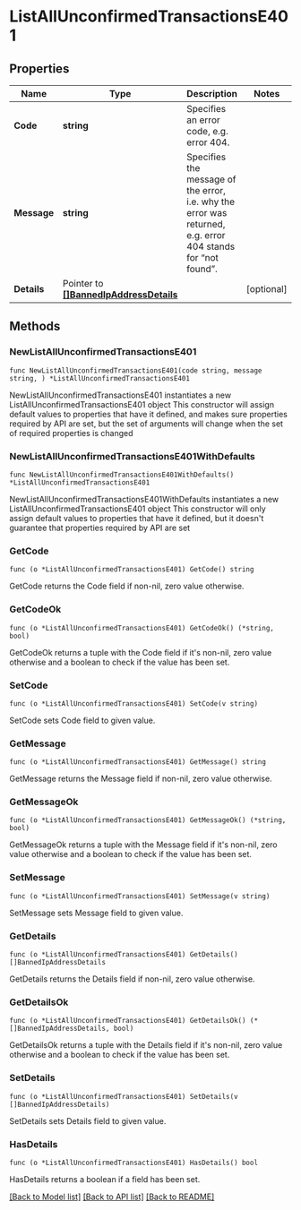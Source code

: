 # ListAllUnconfirmedTransactionsE401

## Properties

Name | Type | Description | Notes
------------ | ------------- | ------------- | -------------
**Code** | **string** | Specifies an error code, e.g. error 404. | 
**Message** | **string** | Specifies the message of the error, i.e. why the error was returned, e.g. error 404 stands for “not found”. | 
**Details** | Pointer to [**[]BannedIpAddressDetails**](BannedIpAddressDetails.md) |  | [optional] 

## Methods

### NewListAllUnconfirmedTransactionsE401

`func NewListAllUnconfirmedTransactionsE401(code string, message string, ) *ListAllUnconfirmedTransactionsE401`

NewListAllUnconfirmedTransactionsE401 instantiates a new ListAllUnconfirmedTransactionsE401 object
This constructor will assign default values to properties that have it defined,
and makes sure properties required by API are set, but the set of arguments
will change when the set of required properties is changed

### NewListAllUnconfirmedTransactionsE401WithDefaults

`func NewListAllUnconfirmedTransactionsE401WithDefaults() *ListAllUnconfirmedTransactionsE401`

NewListAllUnconfirmedTransactionsE401WithDefaults instantiates a new ListAllUnconfirmedTransactionsE401 object
This constructor will only assign default values to properties that have it defined,
but it doesn't guarantee that properties required by API are set

### GetCode

`func (o *ListAllUnconfirmedTransactionsE401) GetCode() string`

GetCode returns the Code field if non-nil, zero value otherwise.

### GetCodeOk

`func (o *ListAllUnconfirmedTransactionsE401) GetCodeOk() (*string, bool)`

GetCodeOk returns a tuple with the Code field if it's non-nil, zero value otherwise
and a boolean to check if the value has been set.

### SetCode

`func (o *ListAllUnconfirmedTransactionsE401) SetCode(v string)`

SetCode sets Code field to given value.


### GetMessage

`func (o *ListAllUnconfirmedTransactionsE401) GetMessage() string`

GetMessage returns the Message field if non-nil, zero value otherwise.

### GetMessageOk

`func (o *ListAllUnconfirmedTransactionsE401) GetMessageOk() (*string, bool)`

GetMessageOk returns a tuple with the Message field if it's non-nil, zero value otherwise
and a boolean to check if the value has been set.

### SetMessage

`func (o *ListAllUnconfirmedTransactionsE401) SetMessage(v string)`

SetMessage sets Message field to given value.


### GetDetails

`func (o *ListAllUnconfirmedTransactionsE401) GetDetails() []BannedIpAddressDetails`

GetDetails returns the Details field if non-nil, zero value otherwise.

### GetDetailsOk

`func (o *ListAllUnconfirmedTransactionsE401) GetDetailsOk() (*[]BannedIpAddressDetails, bool)`

GetDetailsOk returns a tuple with the Details field if it's non-nil, zero value otherwise
and a boolean to check if the value has been set.

### SetDetails

`func (o *ListAllUnconfirmedTransactionsE401) SetDetails(v []BannedIpAddressDetails)`

SetDetails sets Details field to given value.

### HasDetails

`func (o *ListAllUnconfirmedTransactionsE401) HasDetails() bool`

HasDetails returns a boolean if a field has been set.


[[Back to Model list]](../README.md#documentation-for-models) [[Back to API list]](../README.md#documentation-for-api-endpoints) [[Back to README]](../README.md)


